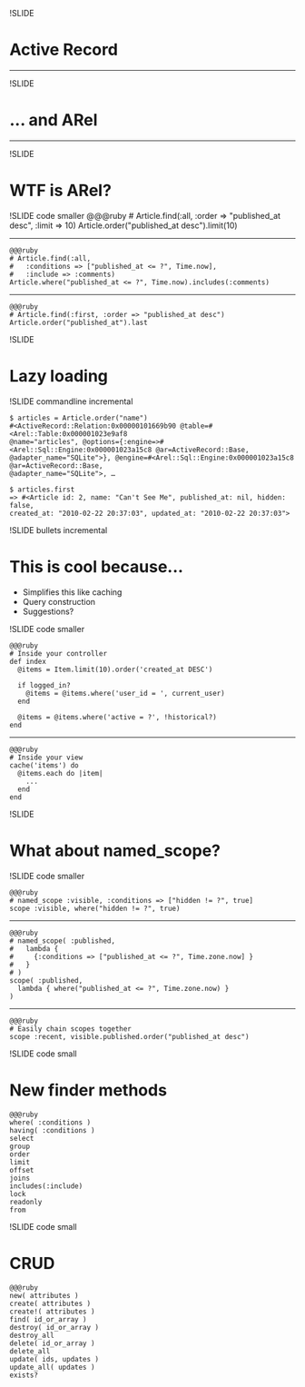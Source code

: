 !SLIDE
# Active Record #
***



!SLIDE
# ... and ARel #

***

!SLIDE 

# WTF is ARel? #

!SLIDE code smaller
    @@@ruby
    # Article.find(:all, :order => "published_at desc", :limit => 10)
    Article.order("published_at desc").limit(10)

***

    @@@ruby
    # Article.find(:all, 
    #   :conditions => ["published_at <= ?", Time.now], 
    #   :include => :comments)
    Article.where("published_at <= ?", Time.now).includes(:comments)

***

    @@@ruby
    # Article.find(:first, :order => "published_at desc")
    Article.order("published_at").last

!SLIDE

# Lazy loading #

!SLIDE commandline incremental

    $ articles = Article.order("name")
    #<ActiveRecord::Relation:0x00000101669b90 @table=#<Arel::Table:0x000001023e9af8 
    @name="articles", @options={:engine=>#<Arel::Sql::Engine:0x000001023a15c8 @ar=ActiveRecord::Base,
    @adapter_name="SQLite">}, @engine=#<Arel::Sql::Engine:0x000001023a15c8 @ar=ActiveRecord::Base,
    @adapter_name="SQLite">, …

    $ articles.first
    => #<Article id: 2, name: "Can't See Me", published_at: nil, hidden: false, 
    created_at: "2010-02-22 20:37:03", updated_at: "2010-02-22 20:37:03">
    
!SLIDE bullets incremental

# This is cool because... #
    
* Simplifies this like caching
* Query construction   
* Suggestions?

!SLIDE code smaller

    @@@ruby
    # Inside your controller
    def index
      @items = Item.limit(10).order('created_at DESC')

      if logged_in?
        @items = @items.where('user_id = ', current_user) 
      end

      @items = @items.where('active = ?', !historical?) 
    end
***
    @@@ruby
    # Inside your view
    cache('items') do
      @items.each do |item|
        ...
      end
    end


!SLIDE

# What about named_scope? #

!SLIDE code smaller

    @@@ruby
    # named_scope :visible, :conditions => ["hidden != ?", true]  
    scope :visible, where("hidden != ?", true)

*** 
   
    @@@ruby
    # named_scope( :published, 
    #   lambda { 
    #     {:conditions => ["published_at <= ?", Time.zone.now] }
    #   }
    # )
    scope( :published, 
      lambda { where("published_at <= ?", Time.zone.now) }
    )

***
   
    @@@ruby
    # Easily chain scopes together
    scope :recent, visible.published.order("published_at desc")
    
!SLIDE code small
# New finder methods #
    @@@ruby
    where( :conditions )
    having( :conditions )
    select
    group
    order
    limit
    offset
    joins
    includes(:include)
    lock
    readonly
    from

!SLIDE code small
# CRUD #
    @@@ruby
    new( attributes )
    create( attributes )
    create!( attributes )
    find( id_or_array )
    destroy( id_or_array )
    destroy_all
    delete( id_or_array )
    delete_all
    update( ids, updates )
    update_all( updates )
    exists?
    
